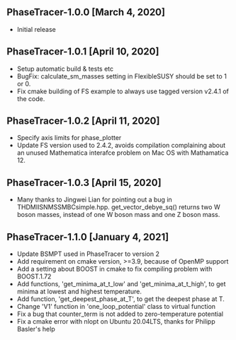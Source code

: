## PhaseTracer-1.0.0 [March 4, 2020]
 * Initial release
## PhaseTracer-1.0.1 [April 10, 2020]
 * Setup automatic build & tests etc
 * BugFix: calculate_sm_masses setting in FlexibleSUSY should be set to 1 or 0.
 * Fix cmake building of FS example to always use tagged version v2.4.1 of the code.
## PhaseTracer-1.0.2 [April 11, 2020]
 * Specify axis limits for phase_plotter
 * Update FS version used to 2.4.2, avoids compilation complaining about an unused Mathematica interafce problem on Mac OS with Mathamatica 12.
## PhaseTracer-1.0.3 [April 15, 2020]
 * Many thanks to Jingwei Lian for pointing out a bug in THDMIISNMSSMBCsimple.hpp. get_vector_debye_sq() returns two W boson masses, instead of one W boson mass and one Z boson mass.
## PhaseTracer-1.1.0 [January 4, 2021]
 * Update BSMPT used in  PhaseTracer to version 2
 * Add requirement on cmake version, >=3.9, because of OpenMP support
 * Add a setting about BOOST in cmake to fix compiling problem with BOOST.1.72
 * Add functions, 'get_minima_at_t_low' and 'get_minima_at_t_high', to get minima at lowest and highest temperature. 
 * Add function, 'get_deepest_phase_at_T', to get the deepest phase at T.
 * Change 'V1' function in 'one_loop_potential' class to virtual function
 * Fix a bug that counter_term is not added to zero-temperature potential
 * Fix a cmake error with nlopt on Ubuntu 20.04LTS, thanks for Philipp Basler's help
